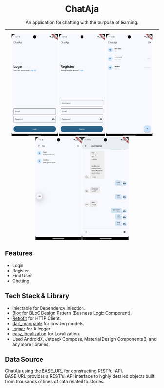 <div align="center">
    <h1>ChatAja</h1>
    <p>An application for chatting with the purpose of learning.</p>
</div>

---

<p align="center">
  <img src="screenshots/login.jpg" width="30%" />
  <img src="screenshots/register.jpg" width="30%" />
  <img src="screenshots/home.jpg" width="30%" />
  <img src="screenshots/find.jpg" width="30%" />
  <img src="screenshots/chat.jpg" width="30%" />
</p>

## Features
- Login
- Register
- Find User
- Chatting

## Tech Stack & Library
- [injectable](https://pub.dev/packages/injectable) for Dependency Injection.
- [Bloc](https://pub.dev/packages/bloc) for BLoC Design Pattern (Business Logic Component).
- [Retrofit](https://pub.dev/packages/retrofit) for HTTP Client.
- [dart_mappable](https://pub.dev/packages/dart_mappable) for creating models.
- [logger](https://pub.dev/packages/logger) for A logger.
- [easy_localization](https://pub.dev/packages/easy_localization) for Localization.
- Used AndroidX, Jetpack Compose, Material Design Components 3, and any more libraries.

## Data Source
ChatAja using the [BASE_URL](.env) for constructing RESTful API.<br>
BASE_URL provides a RESTful API interface to highly detailed objects built from thousands of lines of data related to stories.